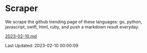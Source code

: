 # Scraper

We scrape the github trending page of these languages: go, python, javascript, swift, html, ruby, and push a markdown result everyday.

[2023-02-10.md](https://github.com/henson/Scraper/blob/master/2023-02-10.md)

Last Updated: 2023-02-10 00:00:09
